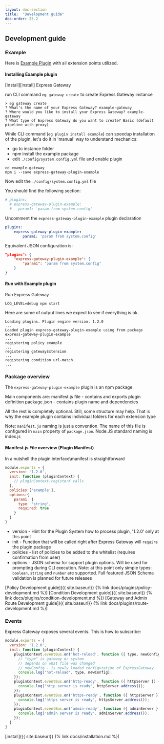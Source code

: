 ```yaml
---
layout: doc-section
title:  "Development guide"
doc-order: 25.2
---
```

## Development guide 

### Example

Here is [Example Plugin](https://github.com/ExpressGateway/express-gateway-plugin-example) with all extension points utilized. 

#### Installing Example plugin 

[Install][install] Express Gateway

run CLI command `eg gateway create` to create Express Gateway instance 

``` 
> eg gateway create
? What's the name of your Express Gateway? example-gateway
? Where would you like to install your Express Gateway? example-gateway
? What type of Express Gateway do you want to create? Basic (default pipeline with proxy)
```
While CLI command (`eg plugin install example`) can speedup installation of the plugin, let's do it in 'manual' way to understand mechanics: 
- go to instance folder
- npm install the example package
- edit `./config/system.config.yml` file and enable plugin

```
cd example-gateway
npm i --save express-gateway-plugin-example
```

Now edit the `./config/system.config.yml` file

You should find the following section: 
```yml
# plugins:
  # express-gateway-plugin-example:
  #   param1: 'param from system.config' 
```
Uncomment the `express-gateway-plugin-example` plugin declaration

```yml
plugins:
    express-gateway-plugin-example:
        param1: 'param from system.config' 
```
Equivalent JSON configuration is: 
```json
"plugins": {
    "express-gateway-plugin-example": {
        "param1": "param from system.config"
    }
} 
```

#### Run with Example plugin 

Run Express Gateway 
```
LOG_LEVEL=debug npm start
```

Here are some of output lines we expect to see if everything is ok. 

```
Loading plugins. Plugin engine version: 1.2.0
...
Loaded plugin express-gateway-plugin-example using from package express-gateway-plugin-example
...
registering policy example
...
registering gatewayExtension
...
registering condition url-match
...

```
### Package overview
The `express-gateway-plugin-example` plugin is an npm package.

Main components are:
manifest.js file - contains and exports plugin definition 
package.json - contains plugin name and dependencies 

All the rest is completely optional. Still, some structure may help. That is why the example plugin contains individual folders for each extension type

Note: `manifest.js` naming is just a convention. The name of this file is configured in `main` property of `package.json`. Node.JS standard naming is index.js  

#### Manifest.js File overview (Plugin Manifest)
In a nutshell the plugin interface\manifest is straightforward 
```js
module.exports = {
  version: '1.2.0',
  init: function (pluginContext) {
    // pluginContext.registerX calls 
  },
  policies:['example'], 
  options:{
    param1: {
      type: 'string',
      required: true
    }
  }
}
```
- version - Hint for the Plugin System how to process plugin, '1.2.0' only at this point
- init - Function that will be called right after Express Gateway will `require` the plugin package
- policies - list of policies to be added to the whitelist (requires confirmation from user)
- options - JSON schema for support plugin options. Will be used for prompting during CLI execution. Note: at this point only simple types: `boolean`, `string` and `number` are supported. Full featured JSON Schema validation is planned for future releases

[Policy Development guide]({{ site.baseurl}} {% link docs/plugins/policy-development.md %})
[Condition Development guide]({{ site.baseurl}} {% link docs/plugins/condition-development.md %})
[Gateway and Admin Route Development guide]({{ site.baseurl}} {% link docs/plugins/route-development.md %})

### Events 
Express Gateway exposes several events. 
This is how to subscribe: 

```js
module.exports = {
  version: '1.2.0',
  init: function (pluginContext) {
    pluginContext.eventBus.on('hot-reload', function ({ type, newConfig }) {
      // "type" is gateway or system
      // depends on what file was changed 
      // newConfig - is newly loaded configuration of ExpressGateway  
      console.log('hot-reload', type, newConfig);
    });
    pluginContext.eventBus.on('http-ready', function ({ httpServer }) {
      console.log('http server is ready', httpServer.address());
    });
    pluginContext.eventBus.on('https-ready', function ({ httpsServer }) {
      console.log('https server is ready', httpsServer.address());
    });
    pluginContext.eventBus.on('admin-ready', function ({ adminServer }) {
      console.log('admin server is ready', adminServer.address());
    });
  }
}
``` 

[install]({{ site.baseurl}} {% link docs/installation.md %})